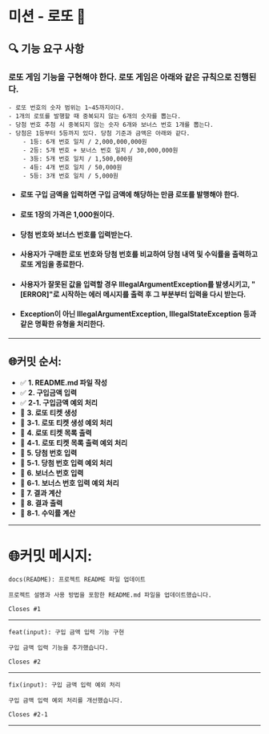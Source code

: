 # 미션 -  로또 💸

## **🔍 기능 요구 사항**
### 로또 게임 기능을 구현해야 한다. 로또 게임은 아래와 같은 규칙으로 진행된다.
```
- 로또 번호의 숫자 범위는 1~45까지이다.
- 1개의 로또를 발행할 때 중복되지 않는 6개의 숫자를 뽑는다.
- 당첨 번호 추첨 시 중복되지 않는 숫자 6개와 보너스 번호 1개를 뽑는다.
- 당첨은 1등부터 5등까지 있다. 당첨 기준과 금액은 아래와 같다.
    - 1등: 6개 번호 일치 / 2,000,000,000원
    - 2등: 5개 번호 + 보너스 번호 일치 / 30,000,000원
    - 3등: 5개 번호 일치 / 1,500,000원
    - 4등: 4개 번호 일치 / 50,000원
    - 5등: 3개 번호 일치 / 5,000원
```
- #### 로또 구입 금액을 입력하면 구입 금액에 해당하는 만큼 로또를 발행해야 한다.
- #### 로또 1장의 가격은 1,000원이다.
- #### 당첨 번호와 보너스 번호를 입력받는다.
- #### 사용자가 구매한 로또 번호와 당첨 번호를 비교하여 당첨 내역 및 수익률을 출력하고 로또 게임을 종료한다.
- #### 사용자가 잘못된 값을 입력할 경우 IllegalArgumentException를 발생시키고, "[ERROR]"로 시작하는 에러 메시지를 출력 후 그 부분부터 입력을 다시 받는다.
- #### Exception이 아닌 IllegalArgumentException, IllegalStateException 등과 같은 명확한 유형을 처리한다.
---
## 🌐커밋 순서:
- ✅ **1. README.md 파일 작성**
- ✅ **2. 구입금액 입력**
- ✅ **2-1. 구입금액 예외 처리**
- 🔲 **3. 로또 티켓 생성**
- 🔲 **3-1. 로또 티켓 생성 예외 처리**
- 🔲 **4. 로또 티켓 목록 출력**
- 🔲 **4-1. 로또 티켓 목록 출력 예외 처리**
- 🔲 **5. 당첨 번호 입력**
- 🔲 **5-1. 당첨 번호 입력 예외 처리**
- 🔲 **6. 보너스 번호 입력**
- 🔲 **6-1. 보너스 번호 입력 예외 처리**
- 🔲 **7. 결과 계산**
- 🔲 **8. 결과 출력**
- 🔲 **8-1. 수익률 계산**
---
# 🌐커밋 메시지:
```
docs(README): 프로젝트 README 파일 업데이트

프로젝트 설명과 사용 방법을 포함한 README.md 파일을 업데이트했습니다.

Closes #1
```
---
```
feat(input): 구입 금액 입력 기능 구현

구입 금액 입력 기능을 추가했습니다.

Closes #2
```
---
```
fix(input): 구입 금액 입력 예외 처리

구입 금액 입력 예외 처리를 개선했습니다.

Closes #2-1
```
---